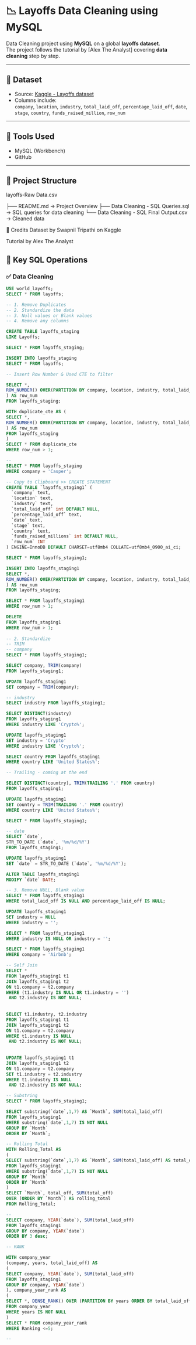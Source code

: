 # 📉 Layoffs Data Cleaning using MySQL

Data Cleaning project using **MySQL** on a global **layoffs dataset**.  
The project follows the tutorial by [Alex The Analyst] covering **data cleaning** step by step.

---

## 📁 Dataset

- Source: [Kaggle - Layoffs dataset](https://www.kaggle.com/datasets/swaptr/layoffs-2022)
- Columns include:  
  `company`, `location`, `industry`, `total_laid_off`, `percentage_laid_off`, `date`, `stage`, `country`, `funds_raised_million`, `row_num`

---

## 🧰 Tools Used

- MySQL (Workbench)
- GitHub

---

## 🔧 Project Structure

layoffs-Raw Data.csv

├── README.md → Project Overview
├── Data Cleaning - SQL Queries.sql → SQL queries for data cleaning
└── Data Cleaning - SQL Final Output.csv → Cleaned data

🙌 Credits
Dataset by  Swapnil Tripathi on Kaggle

Tutorial by Alex The Analyst

## 🔎 Key SQL Operations
### ✅ Data Cleaning

```sql
USE world_layoffs;
SELECT * FROM layoffs;

-- 1. Remove Duplicates
-- 2. Standardize the data
-- 3. Null values or Blank values
-- 4. Remove any columns

CREATE TABLE layoffs_staging
LIKE Layoffs;

SELECT * FROM layoffs_staging;

INSERT INTO layoffs_staging
SELECT * FROM layoffs;

-- Insert Row Number & Used CTE to filter

SELECT *,
ROW_NUMBER() OVER(PARTITION BY company, location, industry, total_laid_off, percentage_laid_off, `date`, stage, country, funds_raised_millions
) AS row_num
FROM layoffs_staging;

WITH duplicate_cte AS (
SELECT *,
ROW_NUMBER() OVER(PARTITION BY company, location, industry, total_laid_off, percentage_laid_off, `date`, stage, country, funds_raised_millions
) AS row_num
FROM layoffs_staging
)
SELECT * FROM duplicate_cte
WHERE row_num > 1;

--
SELECT * FROM layoffs_staging
WHERE company = 'Casper';

-- Copy to Clipboard >> CREATE STATEMENT
CREATE TABLE `layoffs_staging1` (
  `company` text,
  `location` text,
  `industry` text,
  `total_laid_off` int DEFAULT NULL,
  `percentage_laid_off` text,
  `date` text,
  `stage` text,
  `country` text,
  `funds_raised_millions` int DEFAULT NULL,
  `row_num` INT
) ENGINE=InnoDB DEFAULT CHARSET=utf8mb4 COLLATE=utf8mb4_0900_ai_ci;

SELECT * FROM layoffs_staging1;

INSERT INTO layoffs_staging1
SELECT *,
ROW_NUMBER() OVER(PARTITION BY company, location, industry, total_laid_off, percentage_laid_off, `date`, stage, country, funds_raised_millions
) AS row_num
FROM layoffs_staging;

SELECT * FROM layoffs_staging1
WHERE row_num > 1;

DELETE 
FROM layoffs_staging1
WHERE row_num > 1;
 
-- 2. Standardize
-- TRIM
-- company
SELECT * FROM layoffs_staging1;

SELECT company, TRIM(company)
FROM layoffs_staging1;

UPDATE layoffs_staging1
SET company = TRIM(company);

-- industry 
SELECT industry FROM layoffs_staging1;

SELECT DISTINCT(industry)
FROM layoffs_staging1
WHERE industry LIKE 'Crypto%';

UPDATE layoffs_staging1
SET industry = 'Crypto'
WHERE industry LIKE 'Crypto%';

SELECT country FROM layoffs_staging1
WHERE country LIKE 'United States%';

-- Trailing - coming at the end

SELECT DISTINCT(country), TRIM(TRAILING '.' FROM country)
FROM layoffs_staging1;

UPDATE layoffs_staging1
SET country = TRIM(TRAILING '.' FROM country)
WHERE country LIKE 'United States%';

SELECT * FROM layoffs_staging1;

-- date
SELECT `date`, 
STR_TO_DATE (`date`, '%m/%d/%Y')
FROM layoffs_staging1;

UPDATE layoffs_staging1
SET `date` = STR_TO_DATE (`date`, '%m/%d/%Y');

ALTER TABLE layoffs_staging1
MODIFY `date` DATE;

-- 3. Remove NULL, Blank value
SELECT * FROM layoffs_staging1
WHERE total_laid_off IS NULL AND percentage_laid_off IS NULL;

UPDATE layoffs_staging1
SET industry = NULL
WHERE industry = '';

SELECT * FROM layoffs_staging1
WHERE industry IS NULL OR industry = '';

SELECT * FROM layoffs_staging1
WHERE company = 'Airbnb';

-- Self Join
SELECT *
FROM layoffs_staging1 t1
JOIN layoffs_staging1 t2
ON t1.company = t2.company
WHERE (t1.industry IS NULL OR t1.industry = '')
 AND t2.industry IS NOT NULL;
 
 
SELECT t1.industry, t2.industry
FROM layoffs_staging1 t1
JOIN layoffs_staging1 t2
ON t1.company = t2.company
WHERE t1.industry IS NULL
 AND t2.industry IS NOT NULL;
 
 
UPDATE layoffs_staging1 t1
JOIN layoffs_staging1 t2
ON t1.company = t2.company
SET t1.industry = t2.industry
WHERE t1.industry IS NULL
 AND t2.industry IS NOT NULL;

-- Substring
SELECT * FROM layoffs_staging1;

SELECT substring(`date`,1,7) AS `Month`, SUM(total_laid_off)
FROM layoffs_staging1
WHERE substring(`date`,1,7) IS NOT NULL
GROUP BY `Month`
ORDER BY `Month`;

-- Rolling Total
WITH Rolling_Total AS
(
SELECT substring(`date`,1,7) AS `Month`, SUM(total_laid_off) AS total_off
FROM layoffs_staging1
WHERE substring(`date`,1,7) IS NOT NULL
GROUP BY `Month`
ORDER BY `Month`
) 
SELECT `Month`, total_off, SUM(total_off)
OVER (ORDER BY `Month`) AS rolling_total
FROM Rolling_Total;

--
SELECT company, YEAR(`date`), SUM(total_laid_off)
FROM layoffs_staging1
GROUP BY company, YEAR(`date`)
ORDER BY 3 desc;

-- RANK

WITH company_year
(company, years, total_laid_off) AS
(
SELECT company, YEAR(`date`), SUM(total_laid_off)
FROM layoffs_staging1
GROUP BY company, YEAR(`date`)
), company_year_rank AS
(
SELECT *, DENSE_RANK() OVER (PARTITION BY years ORDER BY total_laid_off DESC) AS Ranking
FROM company_year
WHERE years IS NOT NULL
)
SELECT * FROM company_year_rank
WHERE Ranking <=5;

--
